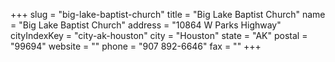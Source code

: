 +++
slug = "big-lake-baptist-church"
title = "Big Lake Baptist Church"
name = "Big Lake Baptist Church"
address = "10864 W Parks Highway"
cityIndexKey = "city-ak-houston"
city = "Houston"
state = "AK"
postal = "99694"
website = ""
phone = "907 892-6646"
fax = ""
+++
